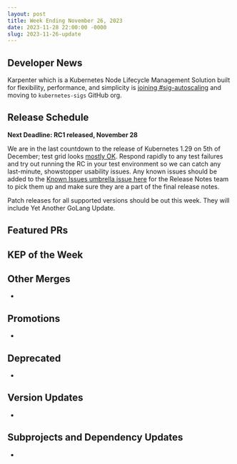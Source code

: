 ```yaml
---
layout: post
title: Week Ending November 26, 2023
date: 2023-11-28 22:00:00 -0000
slug: 2023-11-26-update
---
```


## Developer News

Karpenter which is a Kubernetes Node Lifecycle Management Solution built for flexibility, performance, and simplicity is [joining #sig-autoscaling](https://github.com/kubernetes/org/issues/4562) and moving to `kubernetes-sigs` GitHub org.

## Release Schedule

**Next Deadline: RC1 released, November 28**

We are in the last countdown to the release of Kubernetes 1.29 on 5th of December; test grid looks [mostly OK](https://testgrid.k8s.io/sig-release-1.29-blocking). Respond rapidly to any test failures and try out running the RC in your test environment so we can catch any last-minute, showstopper usability issues. Any known issues should be added to the [Known Issues umbrella issue here](https://github.com/kubernetes/kubernetes/issues/121886) for the Release Notes team to pick them up and make sure they are a part of the final release notes.

Patch releases for all supported versions should be out this week. They will include Yet Another GoLang Update.

## Featured PRs


## KEP of the Week


## Other Merges

*

## Promotions

*

## Deprecated

*

## Version Updates

*

## Subprojects and Dependency Updates

*
